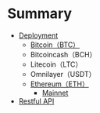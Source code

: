 # Summary

* [Deployment](README.md)
  * [Bitcoin（BTC）](btc.md)
  * Bitcoincash（BCH）
  * Litecoin（LTC）
  * Omnilayer（USDT）
  * [Ethereum（ETH）](ethereumeth.md)
    * [Mainnet](ethereumeth/mainnet.md)
* [Restful API](chapter1.md)

